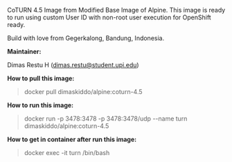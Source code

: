 CoTURN 4.5 Image from Modified Base Image of Alpine. This image is ready to run using custom User ID with non-root user execution for OpenShift ready.

Build with love from Gegerkalong, Bandung, Indonesia.

**Maintainer:**

Dimas Restu H (<dimas.restu@student.upi.edu>)

**How to pull this image:**

> docker pull dimaskiddo/alpine:coturn-4.5

**How to run this image:**

> docker run -p 3478:3478 -p 3478:3478/udp --name turn dimaskiddo/alpine:coturn-4.5

**How to get in container after run this image:**

> docker exec -it turn /bin/bash
